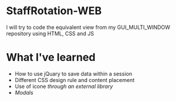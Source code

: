 # StaffRotation-WEB
I will try to code the equivalent view from my GUI_MULTI_WINDOW repository using HTML, CSS and JS
# What I've learned
- How to use jQuary to save data within a session
- Different CSS design rule and content placement
- Use of icone <i> through an external library
- Modals
